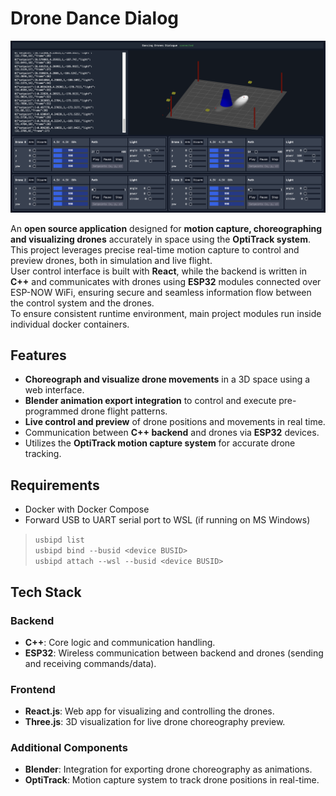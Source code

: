 # Drone Dance Dialog

![Project Preview](extras/preview.png)

An **open source application** designed for **motion capture, choreographing and visualizing drones** accurately in space using the **OptiTrack system**.  
This project leverages precise real-time motion capture to control and preview drones, both in simulation and live flight.  
User control interface is built with **React**, while the backend is written in **C++** and communicates with drones using **ESP32** modules connected over ESP-NOW WiFi, ensuring secure and seamless information flow between the control system and the drones.  
To ensure consistent runtime environment, main project modules run inside individual docker containers.  

## Features

- **Choreograph and visualize drone movements** in a 3D space using a web interface.
- **Blender animation export integration** to control and execute pre-programmed drone flight patterns.
- **Live control and preview** of drone positions and movements in real time.
- Communication between **C++ backend** and drones via **ESP32** devices.
- Utilizes the **OptiTrack motion capture system** for accurate drone tracking.

## Requirements

- Docker with Docker Compose
- Forward USB to UART serial port to WSL (if running on MS Windows)
> `usbipd list`  
> `usbipd bind --busid <device BUSID>`  
> `usbipd attach --wsl --busid <device BUSID>`  

## Tech Stack

### Backend
- **C++**: Core logic and communication handling.
- **ESP32**: Wireless communication between backend and drones (sending and receiving commands/data).
  
### Frontend
- **React.js**: Web app for visualizing and controlling the drones.
- **Three.js**: 3D visualization for live drone choreography preview.

### Additional Components
- **Blender**: Integration for exporting drone choreography as animations.
- **OptiTrack**: Motion capture system to track drone positions in real-time.
